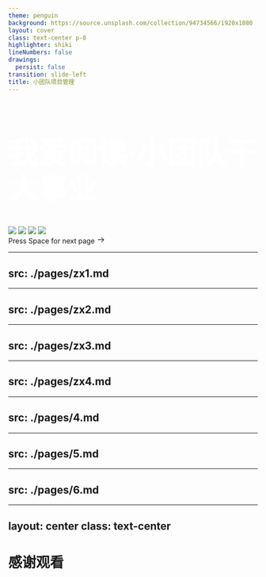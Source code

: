 ```yaml
---
theme: penguin
background: https://source.unsplash.com/collection/94734566/1920x1080
layout: cover
class: text-center p-0
highlighter: shiki
lineNumbers: false
drawings:
  persist: false
transition: slide-left
title: 小团队项目管理
---
```


<div class="w-full h-full flex items-center"  style="background-image: url('/bg-05.jpeg'); background-size: cover;">

  <div class="my-auto w-full">
    <h1 class="my-title">我爱阅读·小团队干大事业</h1>
    <div class="flex justify-center">
      <img src="/photo/zhang.jpeg" class="w-35 h-35 mx-4 border-green-500/50"/>
      <img src="/photo/luo.jpg" class="w-35 h-35 mx-4 border-green-500/50"/>
      <img src="/photo/cun.jpg" class="w-35 h-35 mx-4 border-green-500/50"/>
      <img src="/photo/zhou.jpg" class="w-35 h-35 mx-4 border-green-500/50"/>
    </div>
    <div class="pt-12" @click="$slidev.nav.next">
      <span class="px-2 py-1 rounded cursor-pointer" hover="bg-white bg-opacity-10">Press Space for next page 
        <svg class="slidev-icon inline" viewBox="0 0 32 32" width="1.2em" height="1.2em"> <path fill="currentColor" d="m18 6l-1.43 1.393L24.15 15H4v2h20.15l-7.58 7.573L18 26l10-10L18 6z"></path> </svg>
      </span>
    </div>

  </div>

</div>

<style>
.my-auto{
  margin-top: 6%;
  filter: none;
}
.my-title{
  color: #fff;
  font-size: 3.75rem;
  line-height: 4.5rem;
}
</style>

---
src: ./pages/zx1.md
---

---
src: ./pages/zx2.md
---

---
src: ./pages/zx3.md
---

---
src: ./pages/zx4.md
---

---
src: ./pages/4.md
---

---
src: ./pages/5.md
---

---
src: ./pages/6.md
---

---
layout: center
class: text-center
---

# 感谢观看